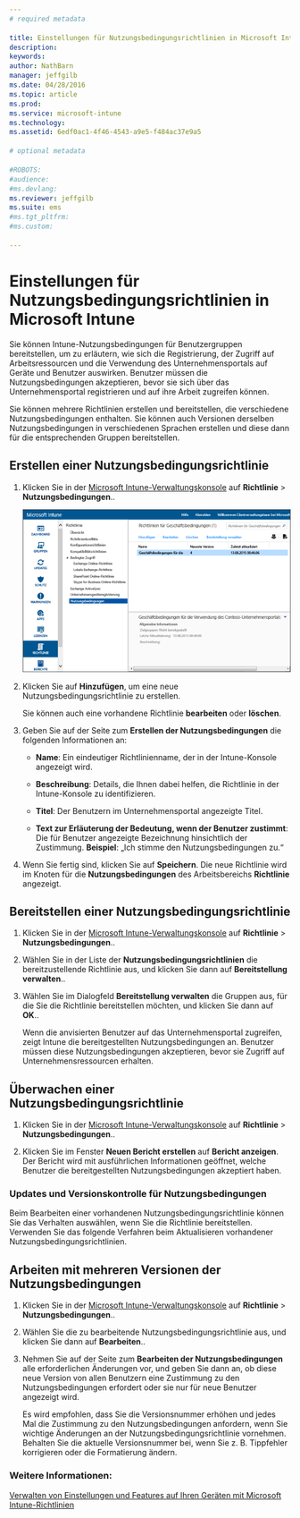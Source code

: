 ```yaml
---
# required metadata

title: Einstellungen für Nutzungsbedingungsrichtlinien in Microsoft Intune | Microsoft Intune
description:
keywords:
author: NathBarn
manager: jeffgilb
ms.date: 04/28/2016
ms.topic: article
ms.prod:
ms.service: microsoft-intune
ms.technology:
ms.assetid: 6edf0ac1-4f46-4543-a9e5-f484ac37e9a5

# optional metadata

#ROBOTS:
#audience:
#ms.devlang:
ms.reviewer: jeffgilb
ms.suite: ems
#ms.tgt_pltfrm:
#ms.custom:

---
```


# Einstellungen für Nutzungsbedingungsrichtlinien in Microsoft Intune
Sie können Intune-Nutzungsbedingungen für Benutzergruppen bereitstellen, um zu erläutern, wie sich die Registrierung, der Zugriff auf Arbeitsressourcen und die Verwendung des Unternehmensportals auf Geräte und Benutzer auswirken. Benutzer müssen die Nutzungsbedingungen akzeptieren, bevor sie sich über das Unternehmensportal registrieren und auf ihre Arbeit zugreifen können.

Sie können mehrere Richtlinien erstellen und bereitstellen, die verschiedene Nutzungsbedingungen enthalten. Sie können auch Versionen derselben Nutzungsbedingungen in verschiedenen Sprachen erstellen und diese dann für die entsprechenden Gruppen bereitstellen.

## Erstellen einer Nutzungsbedingungsrichtlinie

1.  Klicken Sie in der [Microsoft Intune-Verwaltungskonsole](http://manage.microsoft.com) auf **Richtlinie** &gt; **Nutzungsbedingungen**..

    ![Screenshot für Nutzungsbedingungsrichtlinien](./media/pol-sa-terms-conditions.png)

2.  Klicken Sie auf **Hinzufügen**, um eine neue Nutzungsbedingungsrichtlinie zu erstellen.

    Sie können auch eine vorhandene Richtlinie **bearbeiten** oder **löschen**.

3.  Geben Sie auf der Seite zum **Erstellen der Nutzungsbedingungen** die folgenden Informationen an:

    -   **Name**: Ein eindeutiger Richtlinienname, der in der Intune-Konsole angezeigt wird.

    -   **Beschreibung**: Details, die Ihnen dabei helfen, die Richtlinie in der Intune-Konsole zu identifizieren.

    -   **Titel**: Der Benutzern im Unternehmensportal angezeigte Titel.

    -   **Text zur Erläuterung der Bedeutung, wenn der Benutzer zustimmt**: Die für Benutzer angezeigte Bezeichnung hinsichtlich der Zustimmung. **Beispiel**: „Ich stimme den Nutzungsbedingungen zu.“

4.  Wenn Sie fertig sind, klicken Sie auf **Speichern**. Die neue Richtlinie wird im Knoten für die **Nutzungsbedingungen** des Arbeitsbereichs **Richtlinie** angezeigt.

## Bereitstellen einer Nutzungsbedingungsrichtlinie

1.  Klicken Sie in der [Microsoft Intune-Verwaltungskonsole](http://manage.microsoft.com) auf **Richtlinie** &gt; **Nutzungsbedingungen**..

2.  Wählen Sie in der Liste der **Nutzungsbedingungsrichtlinien** die bereitzustellende Richtlinie aus, und klicken Sie dann auf **Bereitstellung verwalten**..

3.  Wählen Sie im Dialogfeld **Bereitstellung verwalten** die Gruppen aus, für die Sie die Richtlinie bereitstellen möchten, und klicken Sie dann auf **OK**..

    Wenn die anvisierten Benutzer auf das Unternehmensportal zugreifen, zeigt Intune die bereitgestellten Nutzungsbedingungen an. Benutzer müssen diese Nutzungsbedingungen akzeptieren, bevor sie Zugriff auf Unternehmensressourcen erhalten.

## Überwachen einer Nutzungsbedingungsrichtlinie

1.  Klicken Sie in der [Microsoft Intune-Verwaltungskonsole](http://manage.microsoft.com) auf **Richtlinie** &gt; **Nutzungsbedingungen**..

2.  Klicken Sie im Fenster **Neuen Bericht erstellen** auf **Bericht anzeigen**. Der Bericht wird mit ausführlichen Informationen geöffnet, welche Benutzer die bereitgestellten Nutzungsbedingungen akzeptiert haben.

### Updates und Versionskontrolle für Nutzungsbedingungen
Beim Bearbeiten einer vorhandenen Nutzungsbedingungsrichtlinie können Sie das Verhalten auswählen, wenn Sie die Richtlinie bereitstellen. Verwenden Sie das folgende Verfahren beim Aktualisieren vorhandener Nutzungsbedingungsrichtlinien.

## Arbeiten mit mehreren Versionen der Nutzungsbedingungen

1.  Klicken Sie in der [Microsoft Intune-Verwaltungskonsole](http://manage.microsoft.com) auf **Richtlinie** &gt; **Nutzungsbedingungen**..

2.  Wählen Sie die zu bearbeitende Nutzungsbedingungsrichtlinie aus, und klicken Sie dann auf **Bearbeiten**..

3.  Nehmen Sie auf der Seite zum **Bearbeiten der Nutzungsbedingungen** alle erforderlichen Änderungen vor, und geben Sie dann an, ob diese neue Version von allen Benutzern eine Zustimmung zu den Nutzungsbedingungen erfordert oder sie nur für neue Benutzer angezeigt wird.

    Es wird empfohlen, dass Sie die Versionsnummer erhöhen und jedes Mal die Zustimmung zu den Nutzungsbedingungen anfordern, wenn Sie wichtige Änderungen an der Nutzungsbedingungsrichtlinie vornehmen. Behalten Sie die aktuelle Versionsnummer bei, wenn Sie z. B. Tippfehler korrigieren oder die Formatierung ändern.

### Weitere Informationen:
[Verwalten von Einstellungen und Features auf Ihren Geräten mit Microsoft Intune-Richtlinien](manage-settings-and-features-on-your-devices-with-microsoft-intune-policies.md)


<!--HONumber=May16_HO1-->


